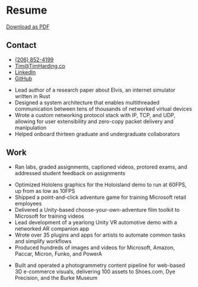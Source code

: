 <script setup>
import Experience from "./Experience.vue"
</script>

# Resume

[Download as PDF]()

## Contact

- [(206) 852-4199](tel:+12068524199)
- [Tim@TimHarding.co](mailto:tim@timharding.co)
- [LinkedIn](https://www.linkedin.com/in/timothy-j-harding/)
- [GitHub](https://github.com/tim-harding/)

<Experience
  role="BS in Computer Science"
  institution="Western Washington University"
  gpa="3.9"
  :when="[2020, 2023]"
/>

- Lead author of a research paper about Elvis, an internet simulator written in Rust
- Designed a system architecture that enables multithreaded communication between tens of thousands of networked virtual devices
- Wrote a custom networking protocol stack with IP, TCP, and UDP, allowing for user extensibility and zero-copy packet delivery and manipulation
- Helped onboard thirteen graduate and undergraduate collaborators

<Experience
  role="AAS in Commercial Photography"
  institution="Seattle Central College"
  gpa="3.6"
  :when="[2013, 2015]"
/>

## Work

<Experience
  role="Teaching Assistant"
  institution="Western Washington University"
  location="Bellingham, WA"
  :when="2024"
/>

- Ran labs, graded assignments, captioned videos, protored exams, and addressed student feedback on assignments

<Experience
  role="Technical Artist"
  institution="Ten Gun Design"
  location="Edmonds, WA"
  :when="[2016, 2020]"
/>

- Optimized Hololens graphics for the Holoisland demo to run at 60FPS, up from as low as 10FPS
- Shipped a point-and-click adventure game for training Microsoft retail employees
- Delivered a Unity-based choose-your-own-adventure film toolkit to Microsoft for training videos
- Lead development of a yearlong Unity VR automotive demo with a networked AR companion app
- Wrote over 35 plugins and apps for artists to automate common tasks and simplify workflows
- Produced hundreds of images and videos for Microsoft, Amazon, Paccar, Micron, Funko, and PowerA

<Experience
  role="3D Scanning Specialist"
  institution="Prizmiq"
  location="Seattle, WA"
  :when="[2015, 2016]"
/>

- Built and operated a photogrammetry content pipeline for web-based 3D e-commerce visuals, delivering 100 assets to Shoes.com, Dye Precision, and the Burke Museum
